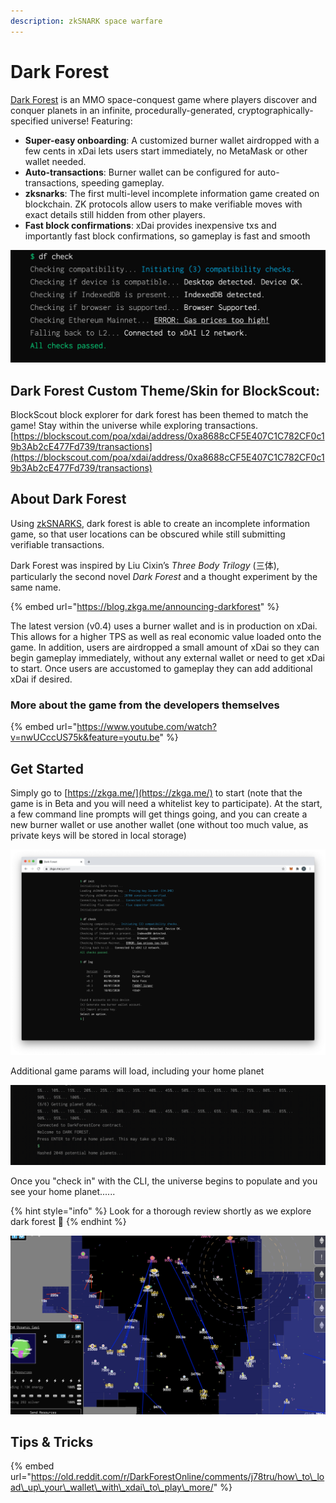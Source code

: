 ```yaml
---
description: zkSNARK space warfare
---
```


# Dark Forest

[Dark Forest](https://zkga.me/) is an MMO space-conquest game where players discover and conquer planets in an infinite, procedurally-generated, cryptographically-specified universe! Featuring:

* **Super-easy onboarding**: A customized burner wallet airdropped with a few cents in xDai lets users start immediately, no MetaMask or other wallet needed.
* **Auto-transactions**: Burner wallet can be configured for auto-transactions, speeding gameplay.
* **zksnarks**: The first multi-level incomplete information game created on blockchain. ZK protocols allow users to make verifiable moves with exact details still hidden from other players.
* **Fast block confirmations**: xDai provides inexpensive txs and importantly fast block confirmations, so gameplay is fast and smooth

![](../../.gitbook/assets/df-check.jpg)

## Dark Forest Custom Theme/Skin for BlockScout:

BlockScout block explorer for dark forest has been themed to match the game!  Stay within the universe while exploring transactions. [https://blockscout.com/poa/xdai/address/0xa8688cCF5E407C1C782CF0c19b3Ab2cE477Fd739/transactions](https://blockscout.com/poa/xdai/address/0xa8688cCF5E407C1C782CF0c19b3Ab2cE477Fd739/transactions)

## About Dark Forest

Using [zkSNARKS](https://blog.zkga.me/intro-to-zksnarks), dark forest is able to create an incomplete information game, so that user locations can be obscured while still submitting verifiable transactions.

Dark Forest was inspired by Liu Cixin’s _Three Body Trilogy_ \(三体\), particularly the second novel _Dark Forest_ and a thought experiment by the same name.

{% embed url="https://blog.zkga.me/announcing-darkforest" %}

The latest version \(v0.4\) uses a burner wallet and is in production on xDai. This allows for a higher TPS as well as real economic value loaded onto the game. In addition, users are airdropped a small amount of xDai so they can begin gameplay immediately, without any external wallet or need to get xDai to start. Once users are accustomed to gameplay they can add additional xDai if desired.

### More about the game from the developers themselves

{% embed url="https://www.youtube.com/watch?v=nwUCccUS75k&feature=youtu.be" %}

## Get Started

Simply go to [https://zkga.me/](https://zkga.me/) to start \(note that the game is in Beta and you will need a whitelist key to participate\). At the start, a few command line prompts will get things going, and you can create a new burner wallet or use another wallet \(one without too much value, as private keys will be stored in local storage\)

![](../../.gitbook/assets/df1.jpg)

Additional game params will load, including your home planet

![](../../.gitbook/assets/2020-10-05_10-09-51.gif)

Once you "check in" with the CLI, the universe begins to populate and you see your home planet......

{% hint style="info" %}
Look for a thorough review shortly as we explore dark forest 🌳 
{% endhint %}

![Dark Forest sneak peak](../../.gitbook/assets/screen-shot-2020-10-05-at-8.06.45-pm.png)

## Tips & Tricks

{% embed url="https://old.reddit.com/r/DarkForestOnline/comments/j78tru/how\_to\_load\_up\_your\_wallet\_with\_xdai\_to\_play\_more/" %}



  




